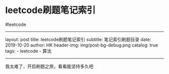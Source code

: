 # leetcode刷题笔记索引
#leetcode
- - - -
layout:     post
title:       leetcode刷题笔记索引
subtitle:  笔记索引刷题目录
date:      2019-10-20
author:     HK
header-img: img/post-bg-debug.png
catalog: true
tags:
		- leetcode
		- 算法
- - - -
我太难了，开启刷题之旅，看看能坚持多久吧
